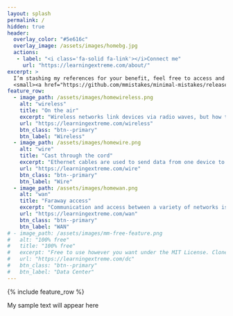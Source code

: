 ```yaml
---
layout: splash
permalink: /
hidden: true
header:
  overlay_color: "#5e616c"
  overlay_image: /assets/images/homebg.jpg
  actions:
   - label: "<i class='fa-solid fa-link'></i>Connect me"
     url: "https://learningextreme.com/about/"
excerpt: >
  I’m stashing my references for your benefit, feel free to access and comment for correction<br />
  <small><a href="https://github.com/mmistakes/minimal-mistakes/releases/tag/4.24.0">Latest release v4.24.0</a></small>
feature_row:
  - image_path: /assets/images/homewireless.png
    alt: "wireless"
    title: "On the air"
    excerpt: "Wireless networks link devices via radio waves, but how they function is typically a mystery"
    url: "https://learningextreme.com/wireless"
    btn_class: "btn--primary"
    btn_label: "Wireless"
  - image_path: /assets/images/homewire.png
    alt: "wire"
    title: "Cast through the cord"
    excerpt: "Ethernet cables are used to send data from one device to another or across the Internet"
    url: "https://learningextreme.com/wire"
    btn_class: "btn--primary"
    btn_label: "Wire"
  - image_path: /assets/images/homewan.png
    alt: "wan"
    title: "Faraway access"
    excerpt: "Communication and access between a variety of networks is available, and security is a must"
    url: "https://learningextreme.com/wan"
    btn_class: "btn--primary"
    btn_label: "WAN"      
# - image_path: /assets/images/mm-free-feature.png
#   alt: "100% free"
#   title: "100% free"
#   excerpt: "Free to use however you want under the MIT License. Clone it, fork it, customize it... whatever!"
#   url: "https://learningextreme.com/dc"
#   btn_class: "btn--primary"
#   btn_label: "Data Center"    
---
```


{% include feature_row %}

My sample text will appear here